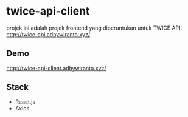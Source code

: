 # twice-api-client
projek ini adalah projek frontend yang diperuntukan untuk TWICE API. http://twice-api.adhywiranto.xyz/

## Demo
http://twice-api-client.adhywiranto.xyz/

## Stack
- React.js
- Axios
